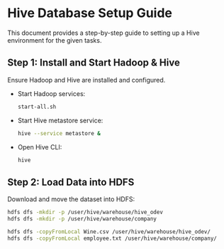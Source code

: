 # Hive Database Setup Guide

This document provides a step-by-step guide to setting up a Hive environment for the given tasks.

## Step 1: Install and Start Hadoop & Hive
Ensure Hadoop and Hive are installed and configured.

- Start Hadoop services:
  ```bash
  start-all.sh
  ```

- Start Hive metastore service:
  ```bash
  hive --service metastore &
  ```

- Open Hive CLI:
  ```bash
  hive
  ```

## Step 2: Load Data into HDFS
Download and move the dataset into HDFS:

```bash
hdfs dfs -mkdir -p /user/hive/warehouse/hive_odev
hdfs dfs -mkdir -p /user/hive/warehouse/company

hdfs dfs -copyFromLocal Wine.csv /user/hive/warehouse/hive_odev/
hdfs dfs -copyFromLocal employee.txt /user/hive/warehouse/company/
```
